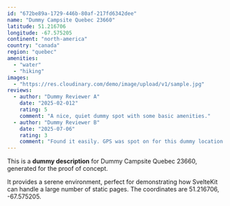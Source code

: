 ```yaml
---
id: "672be89a-1729-446b-80af-217fd6342dee"
name: "Dummy Campsite Quebec 23660"
latitude: 51.216706
longitude: -67.575205
continent: "north-america"
country: "canada"
region: "quebec"
amenities:
  - "water"
  - "hiking"
images:
  - "https://res.cloudinary.com/demo/image/upload/v1/sample.jpg"
reviews:
  - author: "Dummy Reviewer A"
    date: "2025-02-012"
    rating: 5
    comment: "A nice, quiet dummy spot with some basic amenities."
  - author: "Dummy Reviewer B"
    date: "2025-07-06"
    rating: 3
    comment: "Found it easily. GPS was spot on for this dummy location."
---
```


This is a **dummy description** for Dummy Campsite Quebec 23660, generated for the proof of concept.

It provides a serene environment, perfect for demonstrating how SvelteKit can handle a large number of static pages. The coordinates are 51.216706, -67.575205.
